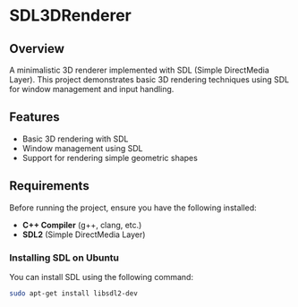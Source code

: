 # SDL3DRenderer
## Overview

A minimalistic 3D renderer implemented with SDL (Simple DirectMedia Layer). This project demonstrates basic 3D rendering techniques using SDL for window management and input handling. 

## Features

- Basic 3D rendering with SDL
- Window management using SDL
- Support for rendering simple geometric shapes

## Requirements

Before running the project, ensure you have the following installed:

- **C++ Compiler** (g++, clang, etc.)
- **SDL2** (Simple DirectMedia Layer)

### Installing SDL on Ubuntu

You can install SDL using the following command:

```bash
sudo apt-get install libsdl2-dev
```

